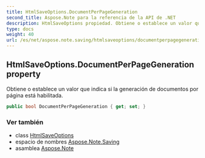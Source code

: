 ```yaml
---
title: HtmlSaveOptions.DocumentPerPageGeneration
second_title: Aspose.Note para la referencia de la API de .NET
description: HtmlSaveOptions propiedad. Obtiene o establece un valor que indica si la generación de documentos por página está habilitada.
type: docs
weight: 40
url: /es/net/aspose.note.saving/htmlsaveoptions/documentperpagegeneration/
---
```

## HtmlSaveOptions.DocumentPerPageGeneration property

Obtiene o establece un valor que indica si la generación de documentos por página está habilitada.

```csharp
public bool DocumentPerPageGeneration { get; set; }
```

### Ver también

* class [HtmlSaveOptions](../)
* espacio de nombres [Aspose.Note.Saving](../../htmlsaveoptions/)
* asamblea [Aspose.Note](../../../)


